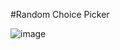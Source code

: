 #Random Choice Picker

![image](https://user-images.githubusercontent.com/81670997/168044085-a999fda8-4303-4146-af8e-d9e7ca23c56e.png)
